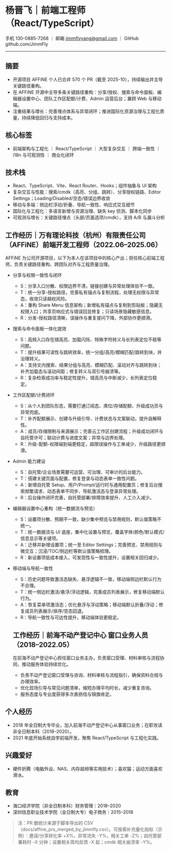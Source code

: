 # 杨晋飞｜前端工程师（React/TypeScript）

手机 130-0885-7268 ｜ 邮箱 jimmflyyang@gmail.com ｜ GitHub github.com/JimmFly

---

## 摘要

- 开源项目 AFFiNE 个人已合并 570 个 PR（截至 2025-10），持续输出并主导关键路径重构。
- 在 AFFiNE 开源中主导多条关键路径重构：分享/授权、搜索与命令面板、编辑器设置中心、团队工作区配额/计费、Admin 运营后台；兼顾 Web 与移动端。
- 注重结果与增长：完善埋点体系与异常闭环；推进国际化资源治理与工程化质量，持续降低回归与支持成本。

## 核心标签

- 前端架构与工程化 ｜ React/TypeScript ｜ 大型复杂交互 ｜ 跨端一致性 ｜ i18n 与可观测性 ｜ 商业化闭环

## 技术栈

- React、TypeScript、Vite、React Router、Hooks；组件抽象与 UI 架构
- 复杂交互与性能：搜索/cmdk（高亮、分组、跳转）、分享授权链路、Editor Settings；Loading/Disabled/空态/错误边界收敛
- 移动与多端：侧边栏浮动/折叠、导航一致性、响应式交互细节
- 国际化与工程化：多语言新增与资源治理、缺失 key 侦测、脚本化同步
- 可观测与增长：关键路径埋点（头部/页面选项/cmdk），支持 A/B 与漏斗分析

## 工作经历｜万有理论科技（杭州）有限责任公司（AFFiNE）前端开发工程师（2022.06–2025.06）

AFFiNE 为公司开源项目，以下为本人在该项目中的核心产出；担任核心前端工程师，负责关键路径重构、跨团队对齐与工程质量治理。

- 分享与权限一致性与闭环
  - S：分享入口分散、权限边界不清，链接创建与异常处理体验不一致。
  - T：统一分享-授权路径，完善私有锚点与复制流程，处理无权限与异常态，收敛只读越权风险。
  - A：重构 Share Menu 信息架构；新增私有锚点与复制到剪贴板；隐藏无权限入口；共享页响应式与错误回显修复；只读场景隐藏敏感信息。
  - R：分发-授权路径清晰，误操作与重复提问下降，外部协作更顺滑。
- 搜索与命令面板一体化提效
  - S：高频入口存在错高亮、加载闪烁、特殊字符转义与长列表定位不稳等问题。
  - T：提升结果可读性与跳转效率，统一分组/高亮/模糊匹配/跳转到块，并治理转义。
  - A：支持文内搜索、结果分组与高亮、模糊匹配、滚动对齐与跳转到块；补齐加载态与滚动间距；修复转义与双引号崩溃等。
  - R：复杂检索成功率与稳定性提升，错高亮与中断减少，长列表定位稳定。
- 工作区配额/计费闭环
  - S：从个人到团队形态，需要打通订阅态、席位/存储配额、升级成功页与异常兜底。
  - T：补齐配额展示、创建与升级引导、计费状态与文案联动，提升自解释性。
  - A：成员/存储限制与来源展示；完善云工作区创建流程；升级成功闭环与自托管许可；联动计费与进度文案；异常与边界处理。
  - R：升级-配额-权限端到端更稳定，超限误操作与工单减少，升级路径更顺滑。
- Admin 能力建设
  - S：自托管/企业场景需要可运营、可治理、可审计的后台能力。
  - T：搭建关键页面与配置，修复登录与动态表单一致性问题。
  - A：新增自托管 Setup、用户/Prompt/运行时与通用配置页；修复后台搜索频繁请求、动态表单不同步、导航激活态与登录异常处理。
  - R：后台操作闭环完善，自托管部署/排障效率提升、人工介入减少。
- 编辑器设置中心重构（统一数据流与预览）
  - S：设置项分散、预期不一致，缺少集中预览与禁用规则，默认值策略不统一。
  - T：统一数据流与 UI 底座，集中化设置与预览，覆盖字体/颜色/默认模式/信息显示等关键项。
  - A：迁移并新增设置项；统一至 Editor Settings；完善预览、禁用规则与微交互；沉浸/TOC/侧边栏等默认值策略梳理。
  - R：新设置项低成本接入，可发现性与一致性提升，设置相关回归减少。
- 移动端与导航一致性
  - S：历史问题导致激活态缺失、悬浮逻辑不一致，移动端侧边栏默认行为不合理。
  - T：统一侧边栏激活/悬浮/浮动逻辑，完善成员列表展示，修复移动端默认行为。
  - A：恢复菜单项激活态；优化悬浮与浮动策略；移动端默认折叠/浮动；修复成员列表展示/排序/空态回退。
  - R：导航一致性与可达性提升，移动端体验更稳定。

  ## 工作经历｜前海不动产登记中心 窗口业务人员（2018–2022.05）

  在前海不动产登记中心担任窗口业务主办，负责窗口受理、材料审核与流程协同，推动服务体验持续优化。
  - 负责不动产登记窗口受理与咨询、材料审核与流程指引，确保资料合规与办理效率。
  - 优化现场引导与常见问题清单，缩短办理平均时长，减少重复咨询。
  - 服务态度与专业度获得多次表扬信与锦旗肯定。

## 个人经历

- 2018 年全日制大专毕业，加入前海不动产登记中心从事窗口业务；在职攻读非全日制本科（2018–2020）。
- 2021 年底开始系统自学前端开发，聚焦 React/TypeScript 与工程化实践。

## 兴趣爱好

- 硬件折腾（电脑外设、NAS、内存超频等实用技术）；喜欢猫；运动方面喜欢滑冰。

## 教育

- 海口经济学院（非全日制本科）财务管理｜2018–2020
- 深圳信息职业技术学院（全日制大专）电子商务｜2015–2018

> 注：PR 数统计来源于脚本导出的 CSV（docs/affine_prs_merged_by_jimmfly.csv）。可按需补充量化指标（示例）：邀请/分享转化率 +X%，异常流失 -Y%，相关工单 -Z%；自托管部署耗时 -X 分钟；设置相关周均反馈 -X 起；cmdk 相关崩溃率 -Y%。
